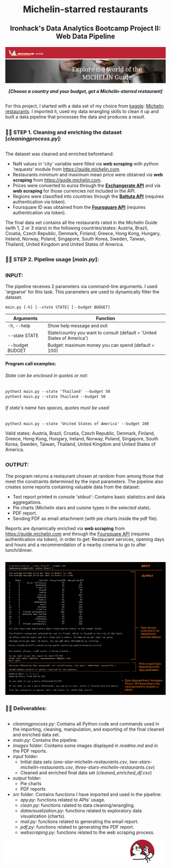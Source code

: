 # <p align="center">Michelin-starred restaurants</p>

## <p align="center">Ironhack's Data Analytics Bootcamp Project II: Web Data Pipeline</p>

![Michelin Guide](/images/michelin_2.png)
![Michelin Guide](/images/michelin_3.png)

<p align="center"><i><b>[Choose a country and your budget, get a Michelin-starred restaurant]</b></i></p>

## 

For this project, I started with a data set of my choice from [kaggle](https://www.kaggle.com/): [Michelin restaurants](https://www.kaggle.com/jackywang529/michelin-restaurants#three-stars-michelin-restaurants.csv). I imported it, used my data wrangling skills to clean it up and built a data pipeline that processes the data and produces a result.

## 

### :woman_cook: STEP 1. Cleaning and enriching the dataset [*cleaningprocess.py*]:

## 

The dataset was cleaned and enriched beforehand:
* NaN values in 'city' variable were filled via **web scraping** with python 'requests' module from https://guide.michelin.com.
* Restaurants minimum and maximum mean price were obtained via **web scraping** from https://guide.michelin.com.
* Prices were converted to euros through the [**Exchangerate API**](https://api.exchangerate-api.com/) and via **web scraping** for those currencies not included in the API.
* Regions were classified into countries through the [**Battuta API**](http://battuta.medunes.net/api) (requires authentication via token).
* Foursquare ID was obtained from the [**Foursquare API**](https://api.foursquare.com) (requires authentication via token).

The final data set contains all the restaurants rated in the Michelin Guide (with 1, 2 or 3 stars) in the following countries/states: Austria, Brazil, Croatia, Czech Republic, Denmark, Finland, Greece, Hong Kong, Hungary, Ireland, Norway, Poland, Singapore, South Korea, Sweden, Taiwan, Thailand, United Kingdom and United States of America.

## 

### :woman_cook: STEP 2. Pipeline usage [*main.py*]:

## 

### INPUT:

The pipeline receives 2 parameters via command-line arguments. I used 'argparse' for this task. This parameters are used to dynamically filter the dataset.

```
main.py [-h] [--state STATE] [--budget BUDGET]
```

Arguments | Function
--------- | -------------
-h, --help | Show help message and exit
--state STATE | State/country you want to consult (default = 'United States of America')
--budget BUDGET | Budget: maximum money you can spend (default = 100)

#### Program call examples:
###### State can be enclosed in quotes or not:
```
python3 main.py --state 'Thailand' --budget 50
python3 main.py --state Thailand --budget 50
```
###### If state's name has spaces, quotes must be used:
```
python3 main.py --state 'United States of America' --budget 100
```

Valid states: Austria, Brazil, Croatia, Czech Republic, Denmark, Finland, Greece, Hong Kong, Hungary, Ireland, Norway, Poland, Singapore, South Korea, Sweden, Taiwan, Thailand, United Kingdom and United States of America.

## 

### OUTPUT:

The program returns a restaurant chosen at random from among those that meet the constraints determined by the input parameters. The pipeline also creates some reports containing valuable data from the dataset:
* Text report printed in console 'stdout': Contains basic statistics and data aggregations.
* Pie charts (Michelin stars and cuisine types in the selected state).
* PDF report.
* Sending PDF as email attachment (with pie charts inside the pdf file).

Reports are dynamically enriched via **web scraping** from https://guide.michelin.com and through the [Foursquare API](https://api.foursquare.com) (requires authentication via token), in order to get: Restaurant services, opening days and hours and a recommendation of a nearby cinema to go to after lunch/dinner.

## 

<p align="center"><img  src="https://github.com/Masdevallia/data-analysis-pipeline/blob/master/images/input_output.png" width="700"></p>

## 

### :woman_cook: Deliverables:

## 

* *cleaningprocess.py*: Contains all Python code and commands used in the importing, cleaning, manipulation, and exporting of the final cleaned and enriched data set.
* *main.py*: Contains the pipeline.
* *images* folder: Contains some images displayed in *readme.md* and in the PDF reports.
* *input* folder:
    * Initial data sets (*one-star-michelin-restaurants.csv*, *two-stars-michelin-restaurants.csv*, *three-stars-michelin-restaurants.csv*)
    * Cleaned and enriched final data set (*cleaned_enriched_df.csv*)
* *output* folder:
    * Pie charts
    * PDF reports
* *src* folder: Contains functions I have imported and used in the pipeline:
    * *apy.py*: functions related to APIs' usage.
    * *clean.py*: functions ralated to data cleaning/wrangling.
    * *datavisualization.py*: functions related to exploratory data visualization (charts).
    * *mail.py*: functions related to generating the email report.
    * *pdf.py*: functions related to generating the PDF report.
    * *webscraping.py*: functions related to the web scraping process.

![Michelin Guide](/images/michelin_petit.png)